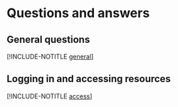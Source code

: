 # Questions and answers

## General questions

[!INCLUDE-NOTITLE [general](general.md)]

## Logging in and accessing resources

[!INCLUDE-NOTITLE [access](access.md)]

